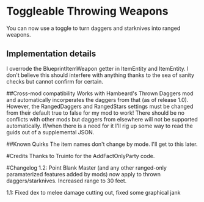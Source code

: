 ﻿# Toggleable Throwing Weapons

You can now use a toggle to turn daggers and starknives into ranged weapons.

## Implementation details
I overrode the BlueprintItemWeapon getter in ItemEntity and ItemEntity<BlueprintItem>. I don't believe this should interfere with anything thanks to the sea of sanity checks but cannot confirm for certain.

##Cross-mod compatibility
Works with Hambeard's Thrown Daggers mod and automatically incorperates the daggers from that (as of release 1.0). However, the RangedDaggers and RangedStars settings must be changed from their default true to false for my mod to work! There should be no conflicts with other mods but daggers from elsewhere will not be supported automatically. If/when there is a need for it I'll rig up some way to read the guids out of a supplemental JSON.

##Known Quirks
The item names don't change by mode. I'll get to this later.


#Credits
Thanks to Truinto for the AddFactOnlyParty code.

#Changelog
1.2: Point Blank Master (and any other ranged-only paramaterized features added by mods) now apply to thrown daggers/starknives. Increased range to 30 feet. 

1.1: Fixed dex to melee damage cutting out, fixed some graphical jank